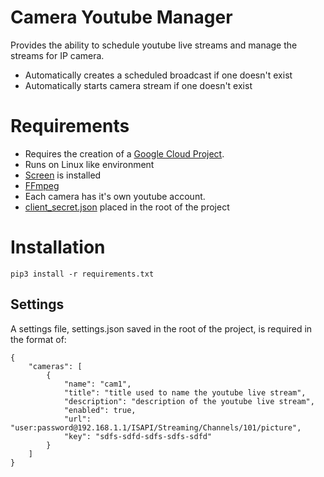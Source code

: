 # Camera Youtube Manager

Provides the ability to schedule youtube live streams and manage the streams for IP camera.
* Automatically creates a scheduled broadcast if one doesn't exist
* Automatically starts camera stream if one doesn't exist


# Requirements

* Requires the creation of a [Google Cloud Project](https://console.cloud.google.com/).
* Runs on Linux like environment
* [Screen](https://www.gnu.org/software/screen/) is installed
* [FFmpeg](https://ffmpeg.org/)
* Each camera has it's own youtube account.
* [client_secret.json](https://console.cloud.google.com/apis/credentials) placed in the root of the project

# Installation

`pip3 install -r requirements.txt`

## Settings

A settings file, settings.json saved in the root of the project, is required in the format of:

```
{
    "cameras": [
        {
            "name": "cam1",
            "title": "title used to name the youtube live stream",
            "description": "description of the youtube live stream",
            "enabled": true,
            "url": "user:password@192.168.1.1/ISAPI/Streaming/Channels/101/picture",
            "key": "sdfs-sdfd-sdfs-sdfs-sdfd"
        }
    ]
}
```
